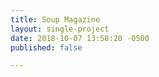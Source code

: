 ```yaml
---
title: Soup Magazine
layout: single-project
date: 2018-10-07 13:58:20 -0500
published: false

---
```

